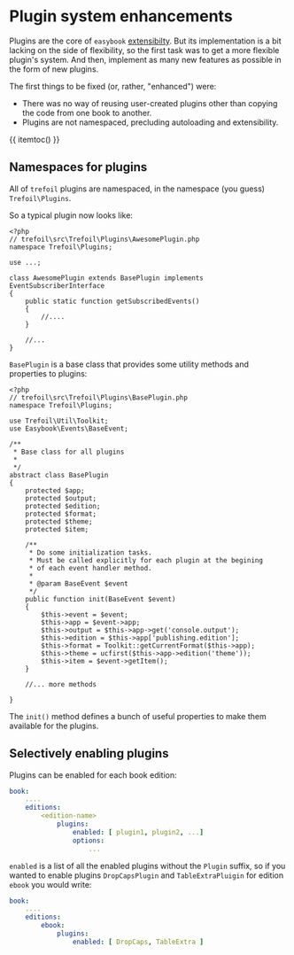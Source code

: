 # Plugin system enhancements

Plugins are the core of `easybook` [extensibilty](http://easybook-project.org/documentation/chapter-9.html). 
But its implementation is a bit lacking on the side of flexibility, so the first task was to get a more flexible plugin's system. And then, implement as many new features as possible in the form of new plugins. 
 
The first things to be fixed (or, rather, "enhanced") were: 

- There was no way of reusing user-created plugins other than copying the code from one book to another.
- Plugins are not namespaced, precluding autoloading and extensibility.

{{ itemtoc() }}

## Namespaces for plugins

All of `trefoil` plugins are namespaced, in the namespace (you guess) `Trefoil\Plugins`. 

So a typical plugin now looks like:

~~~ .php
<?php
// trefoil\src\Trefoil\Plugins\AwesomePlugin.php
namespace Trefoil\Plugins;

use ...;

class AwesomePlugin extends BasePlugin implements EventSubscriberInterface
{
    public static function getSubscribedEvents()
    {
        //....
    }

    //...
}
~~~

`BasePlugin` is a base class that provides some utility methods and properties to plugins:

~~~ .php
<?php
// trefoil\src\Trefoil\Plugins\BasePlugin.php
namespace Trefoil\Plugins;

use Trefoil\Util\Toolkit;
use Easybook\Events\BaseEvent;

/**
 * Base class for all plugins
 *
 */
abstract class BasePlugin
{
    protected $app;
    protected $output;
    protected $edition;
    protected $format;
    protected $theme;
    protected $item;

    /**
     * Do some initialization tasks.
     * Must be called explicitly for each plugin at the begining
     * of each event handler method.
     *
     * @param BaseEvent $event
     */
    public function init(BaseEvent $event)
    {
        $this->event = $event;
        $this->app = $event->app;
        $this->output = $this->app->get('console.output');
        $this->edition = $this->app['publishing.edition'];
        $this->format = Toolkit::getCurrentFormat($this->app);
        $this->theme = ucfirst($this->app->edition('theme'));
        $this->item = $event->getItem();
    }

    //... more methods

}
~~~

The `init()` method defines a bunch of useful properties to make them available for the plugins.



## Selectively enabling plugins

Plugins can be enabled for each book edition:

~~~.yaml
book:
    ....
    editions:
        <edition-name>
            plugins:
                enabled: [ plugin1, plugin2, ...]
                options:
                    ... 
~~~ 

`enabled` is a list of all the enabled plugins without the `Plugin` suffix, so if you wanted to enable plugins `DropCapsPlugin` and `TableExtraPluigin` for edition `ebook` you would write:

~~~.yaml
book:
    ....
    editions:
        ebook:
            plugins:
                enabled: [ DropCaps, TableExtra ]
~~~ 
 


